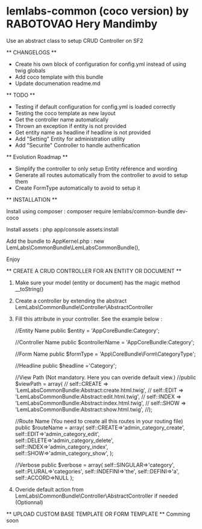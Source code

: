 lemlabs-common (coco version) by RABOTOVAO Hery Mandimby
======================

Use an abstract class to setup CRUD Controller on SF2


** CHANGELOGS **
- Create his own block of configuration for config.yml instead of using twig globals
- Add coco template with this bundle
- Update documenation readme.md


** TODO **
- Testing if default configuration for config.yml is loaded correctly
- Testing the coco template as new layout
- Get the controller name automatically
- Thrown an exception if entity is not provided
- Get entity name as headline if headline is not provided
- Add "Setting" Entity for administration utility
- Add "Securite" Controller to handle authenfication


** Evolution Roadmap **
- Simplify the controller to only setup Entity référence and wording
- Generate all routes automatically from the controller to avoid to setup them
- Create FormType automatically  to avoid to setup it


** INSTALLATION **

Install using composer :
composer require lemlabs/common-bundle dev-coco

Install assets :
php app/console assets:install

Add the bundle to AppKernel.php :
new LemLabs\CommonBundle\LemLabsCommonBundle(),
			
Enjoy



** CREATE A CRUD CONTROLLER FOR AN ENTITY OR DOCUMENT **

1. Make sure your model (entity or document) has the magic method __toString()

2. Create a controller by extending the abstract LemLabs\CommonBundle\Controller\AbstractController

3. Fill this attribute in your controller. See the example below :
	
	//Entity Name
	public $entity = 'AppCoreBundle:Category';
	
	//Controller Name
	public $controllerName = 'AppCoreBundle:Category';
	
	//Form Name
	public $formType = 'App\CoreBundle\Form\CategoryType';
	
	//Headline
	public $headline ='Category';
	
	//View Path (Not mandatory. Here you can overide default view.)
	//public $viewPath = array(
    //    self::CREATE => 'LemLabsCommonBundle:Abstract:create.html.twig',
    //    self::EDIT => 'LemLabsCommonBundle:Abstract:edit.html.twig',
    //    self::INDEX => 'LemLabsCommonBundle:Abstract:index.html.twig',
    //    self::SHOW => 'LemLabsCommonBundle:Abstract:show.html.twig',
    //);

	//Route Name (You need to create all this routes in your routing file)	
	public $routeName = array(
			self::CREATE=>'admin_category_create',
			self::EDIT=>'admin_category_edit',
			self::DELETE=>'admin_category_delete',
			self::INDEX=>'admin_category_index',
			self::SHOW=>'admin_category_show',
			);
	
	//Verbose
	public $verbose = array(
			self::SINGULAR=>'category',
			self::PLURAL=>'categories',
			self::INDEFINI=>'the',
			self::DEFINI=>'a',
			self::ACCORD=>NULL
			);

4. Overide default action from LemLabs\CommonBundle\Controller\AbstractController if needed (Optionnal)


** UPLOAD CUSTOM BASE TEMPLATE OR FORM TEMPLATE **
Comming soon